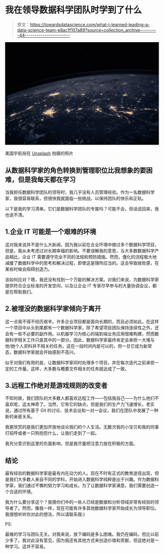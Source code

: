 # 我在领导数据科学团队时学到了什么

> 原文：<https://towardsdatascience.com/what-i-learned-leading-a-data-science-team-e8ac1f107a89?source=collection_archive---------44----------------------->

![](img/10bb43ad903b599cf9645fab5c7b84cf.png)

美国宇航局在 [Unsplash](https://unsplash.com?utm_source=medium&utm_medium=referral) 拍摄的照片

## 从数据科学家的角色转换到管理职位比我想象的要困难，但是我每天都在学习

当我担任数据科学团队的领导时，我几乎没有人员管理经验。作为一名数据科学家，我很容易联系，但很快我就面临一些挑战，以保持团队的快乐和正轨。

以下是我的学习清单。它们是数据科学团队的专属吗？可能不会，但话说回来，我也说不清。

## 1.企业 IT 可能是一个艰难的环境

这对我来说并不是什么大新闻，因为我以前在企业环境中做过多个数据科学项目，但是，我从未考虑过对长期幸福的影响。不要误解我的意思，与大多数数据科学产品相比，企业 IT 需要遵守完全不同的法规和预防措施。然而，僵化的流程极大地减缓了数据科学中的思考和解决过程，即使这是理所应当的。这会导致挫败感，在某些时候会阻碍创造力。

该如何应对？嗯，我还没有找到一个万能的解决方案。对我们来说，为数据科学家提供符合企业标准的开发空间，以及让企业 IT 专家尽早参与的大量协调会议，都是在帮助我们。

## 2.被埋没的数据科学家倾向于离开

这一点我不得不经历艰辛。许多企业项目都是面向长期的，而且必须如此。在这样一个项目中从头到尾都有一个数据科学家，除了希望项目团队保持连续性之外，还会有一些不必要的副作用。以机器学习为核心的端到端业务应用很难构建，然而数据科学相关工作只是其中的一部分。因此，数据科学家最终肯定会承担一大堆与他/她个人资料并不相关的任务。这在一段时间内是可以的，但一旦它成为新常态，数据科学家就会开始感到不高兴。

似乎对我们有用的是，让数据科学家同时处理多个项目，并在每次迭代之前承担一定的工作量。这样，大多数与概要文件相关的任务就达成了一致。

## 3.远程工作绝对是游戏规则的改变者

不知何故，我们团队的大多数人都喜欢远程工作——包括我自己——为什么他们不喜欢呢，这太神奇了。当然，它有它的缺点，但是我们的生产力飞速增长，老实说，通过所有基于 Git 的讨论、技术会议和一对一会议，我们在团队中发展了一种新的亲密关系。

我更欣赏的是我们更加开放地谈论我们的个人生活。无数次我的小宝贝和我的同事打招呼或者一只狗抱怨什么，让我们走到了一起。

我充分意识到这里的负面影响，但是我尽量把注意力放在积极的方面。

## 结论

最有经验的数据科学家是最有内在动力的人。现在不时有正式的教育途径出现，但是我们大多数人来自不同的学科，开始进入数据科学纯粹是出于兴趣。作为数据科学家，我们通过不懈的努力学习和成长。为了让数据科学家满意，我们需要创造一个合适的环境。

我为什么要分享这个？我猜你们中的一些人已经是数据和分析领域非常有经验的领导者了。然而，像我一样，现在可能有许多其他数据科学家开始成长为领导职位。我很想听听你对此的想法，所以请联系我:)

PS:

最难的学习与团队无关。对我来说，放下编码是多么困难。我仍在编码，但比以前少多了。我对此没有意见，因为我还有其他方式来创造价值和贡献，但这绝对是一种学习。这并不容易。